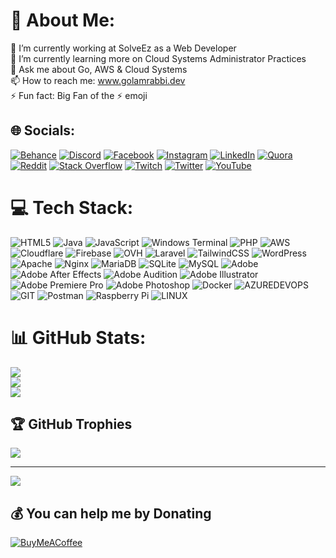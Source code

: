 # 💫 About Me:
🔭 I’m currently working at SolveEz as a Web Developer<br>🌱 I’m currently learning more on Cloud Systems Administrator Practices<br>💬 Ask me about Go, AWS & Cloud Systems<br>📫 How to reach me: www.golamrabbi.dev<br>⚡ Fun fact: Big Fan of the ⚡ emoji


## 🌐 Socials:
[![Behance](https://img.shields.io/badge/Behance-1769ff?logo=behance&logoColor=white)](https://behance.net/golamrabby5387) [![Discord](https://img.shields.io/badge/Discord-%237289DA.svg?logo=discord&logoColor=white)](https://discord.gg/https://discord.gg/CV7rW8JagK) [![Facebook](https://img.shields.io/badge/Facebook-%231877F2.svg?logo=Facebook&logoColor=white)](https://facebook.com/golamrabbi.dev) [![Instagram](https://img.shields.io/badge/Instagram-%23E4405F.svg?logo=Instagram&logoColor=white)](https://instagram.com/golamrabbi.dev) [![LinkedIn](https://img.shields.io/badge/LinkedIn-%230077B5.svg?logo=linkedin&logoColor=white)](https://linkedin.com/in/rabbi696) [![Quora](https://img.shields.io/badge/Quora-%23B92B27.svg?logo=Quora&logoColor=white)](https://quora.com/profile/Golam-Rabbi-34) [![Reddit](https://img.shields.io/badge/Reddit-%23FF4500.svg?logo=Reddit&logoColor=white)](https://reddit.com/user/rabby696) [![Stack Overflow](https://img.shields.io/badge/-Stackoverflow-FE7A16?logo=stack-overflow&logoColor=white)](https://stackoverflow.com/users/11779611) [![Twitch](https://img.shields.io/badge/Twitch-%239146FF.svg?logo=Twitch&logoColor=white)](https://twitch.tv/rabbi696) [![Twitter](https://img.shields.io/badge/Twitter-%231DA1F2.svg?logo=Twitter&logoColor=white)](https://twitter.com/rabbi696) [![YouTube](https://img.shields.io/badge/YouTube-%23FF0000.svg?logo=YouTube&logoColor=white)](https://www.youtube.com/@techez_live) 

# 💻 Tech Stack:
![HTML5](https://img.shields.io/badge/html5-%23E34F26.svg?style=flat&logo=html5&logoColor=white) ![Java](https://img.shields.io/badge/java-%23ED8B00.svg?style=flat&logo=openjdk&logoColor=white) ![JavaScript](https://img.shields.io/badge/javascript-%23323330.svg?style=flat&logo=javascript&logoColor=%23F7DF1E) ![Windows Terminal](https://img.shields.io/badge/Windows%20Terminal-%234D4D4D.svg?style=flat&logo=windows-terminal&logoColor=white) ![PHP](https://img.shields.io/badge/php-%23777BB4.svg?style=flat&logo=php&logoColor=white) ![AWS](https://img.shields.io/badge/AWS-%23FF9900.svg?style=flat&logo=amazon-aws&logoColor=white) ![Cloudflare](https://img.shields.io/badge/Cloudflare-F38020?style=flat&logo=Cloudflare&logoColor=white) ![Firebase](https://img.shields.io/badge/firebase-%23039BE5.svg?style=flat&logo=firebase) ![OVH](https://img.shields.io/badge/ovh-%23123F6D.svg?style=flat&logo=ovh&logoColor=#123F6D) ![Laravel](https://img.shields.io/badge/laravel-%23FF2D20.svg?style=flat&logo=laravel&logoColor=white) ![TailwindCSS](https://img.shields.io/badge/tailwindcss-%2338B2AC.svg?style=flat&logo=tailwind-css&logoColor=white) ![WordPress](https://img.shields.io/badge/WordPress-%23117AC9.svg?style=flat&logo=WordPress&logoColor=white) ![Apache](https://img.shields.io/badge/apache-%23D42029.svg?style=flat&logo=apache&logoColor=white) ![Nginx](https://img.shields.io/badge/nginx-%23009639.svg?style=flat&logo=nginx&logoColor=white) ![MariaDB](https://img.shields.io/badge/MariaDB-003545?style=flat&logo=mariadb&logoColor=white) ![SQLite](https://img.shields.io/badge/sqlite-%2307405e.svg?style=flat&logo=sqlite&logoColor=white) ![MySQL](https://img.shields.io/badge/mysql-%2300000f.svg?style=flat&logo=mysql&logoColor=white) ![Adobe](https://img.shields.io/badge/adobe-%23FF0000.svg?style=flat&logo=adobe&logoColor=white) ![Adobe After Effects](https://img.shields.io/badge/Adobe%20After%20Effects-9999FF.svg?style=flat&logo=Adobe%20After%20Effects&logoColor=white) ![Adobe Audition](https://img.shields.io/badge/Adobe%20Audition-9999FF.svg?style=flat&logo=Adobe%20Audition&logoColor=white) ![Adobe Illustrator](https://img.shields.io/badge/adobe%20illustrator-%23FF9A00.svg?style=flat&logo=adobe%20illustrator&logoColor=white) ![Adobe Premiere Pro](https://img.shields.io/badge/Adobe%20Premiere%20Pro-9999FF.svg?style=flat&logo=Adobe%20Premiere%20Pro&logoColor=white) ![Adobe Photoshop](https://img.shields.io/badge/adobe%20photoshop-%2331A8FF.svg?style=flat&logo=adobe%20photoshop&logoColor=white) ![Docker](https://img.shields.io/badge/docker-%230db7ed.svg?style=flat&logo=docker&logoColor=white) ![AZUREDEVOPS](https://img.shields.io/badge/azuredevops-0078D7.svg?style=flat&logo=azuredevops&logoColor=white&color=%230078D7) ![GIT](https://img.shields.io/badge/Git-fc6d26?style=flat&logo=git&logoColor=white) ![Postman](https://img.shields.io/badge/Postman-FF6C37?style=flat&logo=postman&logoColor=white) ![Raspberry Pi](https://img.shields.io/badge/-RaspberryPi-C51A4A?style=flat&logo=Raspberry-Pi) ![LINUX](https://img.shields.io/badge/Linux-FCC624?style=flat&logo=linux&logoColor=black)
# 📊 GitHub Stats:
![](https://github-readme-stats.vercel.app/api?username=rabbi696&theme=radical&hide_border=false&include_all_commits=true&count_private=true)<br/>
![](https://github-readme-streak-stats.herokuapp.com/?user=rabbi696&theme=radical&hide_border=false)<br/>
![](https://github-readme-stats.vercel.app/api/top-langs/?username=rabbi696&theme=radical&hide_border=false&include_all_commits=true&count_private=true&layout=compact)

## 🏆 GitHub Trophies
![](https://github-profile-trophy.vercel.app/?username=rabbi696&theme=darkhub&no-frame=false&no-bg=true&margin-w=4)

---
[![](https://visitcount.itsvg.in/api?id=rabbi696&icon=2&color=6)](https://visitcount.itsvg.in)

  ## 💰 You can help me by Donating
  [![BuyMeACoffee](https://img.shields.io/badge/Buy%20Me%20a%20Coffee-ffdd00?style=for-the-badge&logo=buy-me-a-coffee&logoColor=black)](https://buymeacoffee.com/golamrabbi) 

  
<!-- Proudly created with GPRM ( https://gprm.itsvg.in ) -->
